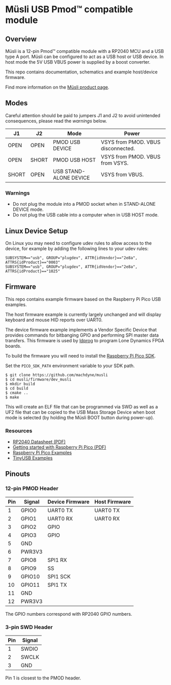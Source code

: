 # Müsli USB Pmod™ compatible module

## Overview

Müsli is a 12-pin Pmod™ compatible module with a RP2040 MCU and a USB type A port. Müsli can be configured to act as a USB host or USB device. In host mode the 5V USB VBUS power is supplied by a boost converter.

This repo contains documentation, schematics and example host/device firmware.

Find more information on the [Müsli product page](https://machdyne.com/product/musli-usb-pmod/).

## Modes

Careful attention should be paid to jumpers J1 and J2 to avoid unintended consequences, please read the *warnings* below.

| J1 | J2 | Mode | Power |
| -- | -- | ---- | ----- |
| OPEN | OPEN | PMOD USB DEVICE | VSYS from PMOD. VBUS disconnected. |
| OPEN | SHORT | PMOD USB HOST | VSYS from PMOD. VBUS from VSYS. |
| SHORT | OPEN | USB STAND-ALONE DEVICE | VSYS from VBUS. |

### Warnings

 * Do not plug the module into a PMOD socket when in STAND-ALONE DEVICE mode.
 * Do not plug the USB cable into a computer when in USB HOST mode.

## Linux Device Setup

On Linux you may need to configure udev rules to allow access to the device, for example by adding the following lines to your udev rules:

```
SUBSYSTEM=="usb", GROUP="plugdev", ATTR{idVendor}=="2e8a", ATTRS{idProduct}=="0003"
SUBSYSTEM=="usb", GROUP="plugdev", ATTR{idVendor}=="2e8a", ATTRS{idProduct}=="1025"
```

## Firmware

This repo contains example firmware based on the Raspberry Pi Pico USB examples.

The host firmware example is currently largely unchanged and will display keyboard and mouse HID reports over UART0.

The device firmware example implements a Vendor Specific Device that provides commands for bitbanging GPIO and performing SPI master data transfers. This firmware is used by [ldprog](http://github.com/machdyne/ldprog) to program Lone Dynamics FPGA boards.

To build the firmware you will need to install the [Raspberry Pi Pico SDK](https://github.com/raspberrypi/pico-sdk).

Set the `PICO_SDK_PATH` environment variable to your SDK path.

```
$ git clone https://github.com/machdyne/musli
$ cd musli/firmware/dev_musli
$ mkdir build
$ cd build
$ cmake ..
$ make
```

This will create an ELF file that can be programmed via SWD as well as a UF2 file that can be copied to the USB Mass Storage Device when boot mode is selected (by holding the Müsli BOOT button during power-up).

### Resources

  * [RP2040 Datasheet (PDF)](https://datasheets.raspberrypi.com/rp2040/rp2040-datasheet.pdf)
  * [Getting started with Raspberry Pi Pico (PDF)](https://datasheets.raspberrypi.com/pico/getting-started-with-pico.pdf)
  * [Raspberry Pi Pico Examples](https://github.com/raspberrypi/pico-examples)
  * [TinyUSB Examples](https://github.com/hathach/tinyusb/tree/master/examples)

## Pinouts

### 12-pin PMOD Header

| Pin | Signal | Device Firmware | Host Firmware |
| --- | ------ | --------------- | ------------- |
| 1 | GPIO0 | UART0 TX | UART0 TX |
| 2 | GPIO1 | UART0 RX | UART0 RX |
| 3 | GPIO2 | GPIO | |
| 4 | GPIO3 | GPIO | |
| 5 | GND | | |
| 6 | PWR3V3 | | |
| 7 | GPIO8 | SPI1 RX | |
| 8 | GPIO9 | SS | |
| 9 | GPIO10 | SPI1 SCK | |
| 10 | GPIO11 | SPI1 TX | |
| 11 | GND | | |
| 12 | PWR3V3 | | |

The GPIO numbers correspond with RP2040 GPIO numbers.

### 3-pin SWD Header

| Pin | Signal |
| --- | ------ |
| 1 | SWDIO |
| 2 | SWCLK |
| 3 | GND |

Pin 1 is closest to the PMOD header.
